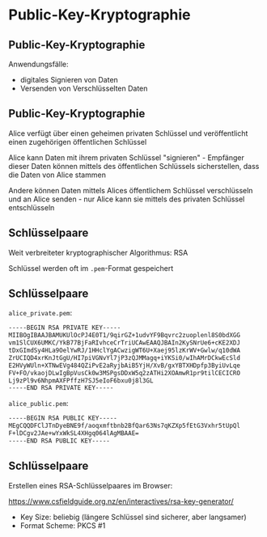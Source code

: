 # Public-Key-Kryptographie

## Public-Key-Kryptographie

Anwendungsfälle:

- digitales Signieren von Daten
- Versenden von Verschlüsselten Daten

## Public-Key-Kryptographie

Alice verfügt über einen geheimen privaten Schlüssel und veröffentlicht einen zugehörigen öffentlichen Schlüssel

Alice kann Daten mit ihrem privaten Schlüssel "signieren" - Empfänger dieser Daten können mittels des öffentlichen Schlüssels sicherstellen, dass die Daten von Alice stammen

Andere können Daten mittels Alices öffentlichem Schlüssel verschlüsseln und an Alice senden - nur Alice kann sie mittels des privaten Schlüssel entschlüsseln

## Schlüsselpaare

Weit verbreiteter kryptographischer Algorithmus: RSA

Schlüssel werden oft im `.pem`-Format gespeichert

## Schlüsselpaare

`alice_private.pem`:

```txt
-----BEGIN RSA PRIVATE KEY-----
MIIBOgIBAAJBAMUKUlOcPJ4E0T1/9qirGZ+1udvYF9Bqvrc2zuoplenl8S0bdXGG
vm1SlCUX6UMKC/YkB77BjFaRIvhceCrTriUCAwEAAQJBAIn2KySNrUe6+cKE2XDJ
tDxGImdSy4HLa9OelYwRJ/1HHclYgACwzigWT6U+Xaej95lzKrWV+Gwlw/q10dWA
ZrUCIQD4xrKnJtGgU/HI7piVGNvYl7jP3zQJMMagq+iYKSi0/wIhAMrDCkwEcSld
E2HVyWUln+XTNwEVg484QZiPvE2aRyjbAiB5YjH/XvB/gxYBTXHDpfp3ByiUvLqe
FV+FO/vkaojDLwIgBpVusCk0w3MSPgsDDxW5q2zATHi2XOAmwR1pr9tilCECICRO
Lj9zPl9v6NhpmAXFPffzH7SJ5eIoF6bxu0j8l3GL
-----END RSA PRIVATE KEY-----
```

`alice_public.pem`:

```txt
-----BEGIN RSA PUBLIC KEY-----
MEgCQQDFClJTnDyeBNE9f/aoqxmftbnb2BfQar63Ns7qKZXp5fEtG3Vxhr5tUpQl
F+lDCgv2JAe+wYxWkSL4XHgq064lAgMBAAE=
-----END RSA PUBLIC KEY-----
```

## Schlüsselpaare

Erstellen eines RSA-Schlüsselpaares im Browser:

https://www.csfieldguide.org.nz/en/interactives/rsa-key-generator/

- Key Size: beliebig (längere Schlüssel sind sicherer, aber langsamer)
- Format Scheme: PKCS #1
